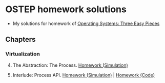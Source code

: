 # OSTEP homework solutions
- My solutions for homework of [Operating Systems: Three Easy Pieces](https://pages.cs.wisc.edu/~remzi/OSTEP/)

## Chapters

### Virtualization

4. The Abstraction: The Process. [Homework (Simulation)](./Virtualization/4.Processes/Homework/solutions.md)

5. Interlude: Process API. [Homework (Simulation)](./Virtualization/5.Process%20API/Homework/Simulation/solutions.md)   |   [Homework (Code)](./Virtualization/5.Process%20API/Homework/Code)
